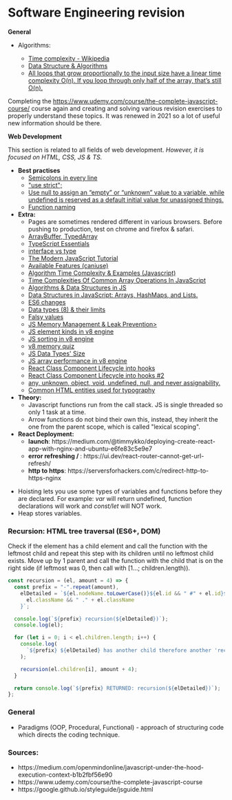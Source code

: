 # Software Engineering revision


<b>General</b>
<ul>
    <li>Algorithms:</li>
    <ul>
        <li>
            <a href='https://en.wikipedia.org/wiki/Time_complexity'>Time complexity - Wikipedia</a>
        </li>
        <li>
            <a href='https://github.com/skjha1/Data-Structure-Algorithm-Programs'>Data Structure & Algorithms</a>
        </li>
        <li>
            <a href='https://adrianmejia.com/how-to-find-time-complexity-of-an-algorithm-code-big-o-notation/'>All loops that grow proportionally to the input size have a linear time complexity O(n). If you loop through only half of the array, that’s still O(n).</a>
        </li>
    </ul>
    
</ul



Completing the https://www.udemy.com/course/the-complete-javascript-course/ course again and creating and solving various revision exercises to properly understand these topics. It was renewed in 2021 so a lot of useful new information should be there.
    
<p><b>Web Development</b></p>
<p>This section is related to all fields of web development. <i>However, it is focused on HTML, CSS, JS & TS.</i></p>
<ul>
    <li>
        <b>Best practises</b>
        <ul>
            <li>
                <a href='https://javascript.info/structure#semicolon'>Semicolons in every line</a>
            </li>
            <li>
                <a href='https://javascript.info/strict-mode'>"use strict";</a>
            </li>
            <li>
                <a href='https://javascript.info/types#the-undefined-value'>Use null to assign an “empty” or “unknown” value to a variable, while undefined is reserved as a default initial value for unassigned things.</a>
            </li>
            <li>
                <a href="https://javascript.info/function-basics#function-naming">Function naming </a>
            </li>
        </ul>
    </li>
    <li>
        <b>Extra:</b>
        <ul>
            <li>Pages are sometimes rendered different in various browsers. Before pushing to production, test on chrome and firefox & safari.</li>
            <li>
                <a href="https://javascript.info/arraybuffer-binary-arrays">ArrayBuffer, TypedArray </a>
            </li>
            <li>
                <a href="https://github.com/krzkaczor/ts-essentials">TypeScript Essentials</a>
            </li>
            <li>
                <a href="https://medium.com/@martin_hotell/interface-vs-type-alias-in-typescript-2-7-2a8f1777af4c">interface vs type</a>
            </li>
            <li>
                <a href="https://javascript.info/">The Modern JavaScript Tutorial</a>
            </li>
            <li>
                <a href="https://caniuse.com">Available Features (caniuse)</a>
            </li>
            <li>
                <a href='https://www.jenniferbland.com/time-complexity-analysis-in-javascript/'>Algorithm Time Complexity & Examples (Javascript)</a> 
            </li>    
            <li>
                <a href='https://medium.com/@ashfaqueahsan61/time-complexities-of-common-array-operations-in-javascript-c11a6a65a168'>Time Complexities Of Common Array Operations In JavaScript</a>
            </li>
            <li>
                <a href="https://github.com/trekhleb/javascript-algorithms">Algorithms & Data Structures in JS</a>
            </li>
            <li>
                <a href='https://adrianmejia.com/data-structures-time-complexity-for-beginners-arrays-hashmaps-linked-lists-stacks-queues-tutorial/'>Data Structures in JavaScript: Arrays, HashMaps, and Lists.</a>
        </li>
            <li>
                <a href="https://github.com/lukehoban/es6features">ES6 changes</a>
            <li>
                <a href="https://developer.mozilla.org/en-US/docs/Web/JavaScript/Data_structures">Data types (8) & their limits</a>
            </li>
            <li>
                <a href="https://developer.mozilla.org/en-US/docs/Glossary/Falsy">Falsy values</a>
            </li>            
            <li>
                <a href="https://blog.sessionstack.com/how-javascript-works-memory-management-how-to-handle-4-common-memory-leaks-3f28b94cfbec">JS Memory Management & Leak Prevention>
            </li>
            <li>
                <a href="https://v8.dev/blog/elements-kinds">JS element kinds in v8 engine</a>
            </li>
            <li>
                <a href="https://v8.dev/blog/array-sort">JS sorting in v8 engine</a>
            </li>
            <li>
                <a href="https://www.mattzeunert.com/2018/01/25/v8-javascript-memory-quiz.html">v8 memory quiz</a>
            </li>
            <li>
                <a href="https://www.mattzeunert.com/2016/07/24/javascript-array-object-sizes.html">JS Data Types' Size</a>
            </li>
            <li>
                <a href="https://firstclassjs.com/under-the-hood-arrays-in-js/">JS array performance in v8 engine</a>
            </li>
            <li>
                <a href="https://stackoverflow.com/questions/53464595/how-to-use-componentwillmount-in-react-hooks/62701724#62701724">React Class Component Lifecycle into hooks</a>
            </li>
            <li>
                <a href="https://stackoverflow.com/a/55768105">React Class Component Lifecycle into hooks #2</a>
            </li>
            <li>
                 <a href='https://www.typescriptlang.org/docs/handbook/type-compatibility.html#any-unknown-object-void-undefined-null-and-never-assignability'>any, unknown, object, void, undefined, null, and never assignability.</a>
            </li>
            <li>
                <a href='https://www.w3.org/wiki/Common_HTML_entities_used_for_typography'>
                    Common HTML entities used for typography
                </a>
            </li>
        </ul>
        <li>
            <b>Theory:</b>
            <ul>
                <li>
                    Javascript functions run from the call stack. JS is single threaded so only 1 task at a time.
                </li>
                <li>
                    Arrow functions do not bind their own this, instead, they inherit the one from the parent scope, which is called "lexical scoping".
                </li>
            </ul>
        </li>
        <li>
            <b>React Deployment:</b>
                <ul>
                    <li>
                        <strong>launch</strong>: https://medium.com/@timmykko/deploying-create-react-app-with-nginx-and-ubuntu-e6fe83c5e9e7
                    </li>
                    <li>
                        <strong>error refreshing / </strong>: https://ui.dev/react-router-cannot-get-url-refresh/
                    </li>
                    <li>
                        <strong>http to https</strong>: https://serversforhackers.com/c/redirect-http-to-https-nginx
                    </li>
                </ul>
        </li>
    </ul>
</ul>
<ul>
    <li>
        Hoisting lets you use some types of variables and functions before they are declared. For example: <i>var</i> will return undefined, function declarations will work and <i>const/let</i> will NOT work. 
    </li>
    <li>
        Heap stores variables.
    </li>
</ul>

<h3>Recursion: HTML tree traversal (ES6+, DOM)</h3>
<div>
    <p>
        Check if the element has a child element and call the function with the leftmost child and repeat this step with its children until no leftmost child exists. Move up by 1 parent and call the function with the child that is on the right side (if leftmost was 0, then call with [1...; children.length)).
    </p>

```javascript
const recursion = (el, amount = 4) => {
  const prefix = "-".repeat(amount),
    elDetailed = `${el.nodeName.toLowerCase()}${el.id && " #" + el.id}${
      el.className && " ." + el.className
    }`;

  console.log(`${prefix} recursion(${elDetailed})`);
  console.log(el);

  for (let i = 0; i < el.children.length; i++) {
    console.log(
      `${prefix} ${elDetailed} has another child therefore another 'recursion' will be called`
    );

    recursion(el.children[i], amount + 4);
  }

  return console.log(`${prefix} RETURNED: recursion(${elDetailed})`);
};
```

</div>
    
<h3>General</h3>
<ul>
    <li>Paradigms (OOP, Procedural, Functional) - approach of structuring code which directs the coding technique.</li>
</ul>


<h3>Sources:</h3>
<ul>
    <li>https://medium.com/openmindonline/javascript-under-the-hood-execution-context-b1b2fbf56e90</li>
    <li>https://www.udemy.com/course/the-complete-javascript-course</li>
    <li>https://google.github.io/styleguide/jsguide.html</li>
</ul>
